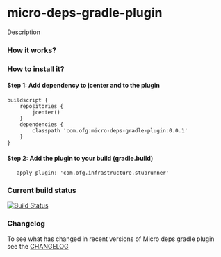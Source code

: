 micro-deps-gradle-plugin
======================

Description

### How it works?


### How to install it?

#### Step 1: Add dependency to jcenter and to the plugin

```
buildscript {
    repositories {
        jcenter()
    }
    dependencies {
        classpath 'com.ofg:micro-deps-gradle-plugin:0.0.1'
    }
}
```

#### Step 2: Add the plugin to your build (gradle.build)

```
   apply plugin: 'com.ofg.infrastructure.stubrunner'
```


### Current build status

[![Build Status](https://travis-ci.org/4finance/micro-deps-gradle-plugin.svg?branch=master)](https://travis-ci.org/4finance/micro-deps-gradle-plugin)


### Changelog

To see what has changed in recent versions of Micro deps gradle plugin see the [CHANGELOG](CHANGELOG.md) 
